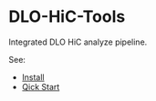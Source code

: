 DLO-HiC-Tools
=============

Integrated DLO HiC analyze pipeline.

See:

* [Install](./doc/source/install.rst)
* [Qick Start](./doc/source/quickstart.rst)